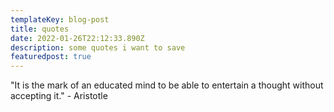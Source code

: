 ```yaml
---
templateKey: blog-post
title: quotes
date: 2022-01-26T22:12:33.890Z
description: some quotes i want to save
featuredpost: true
---
```

"It is the mark of an educated mind to be able to entertain a thought without accepting it." - Aristotle